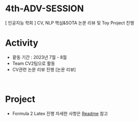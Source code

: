# 4th-ADV-SESSION
[ 인공지능 학회 ] CV, NLP 핵심&amp;SOTA 논문 리뷰 및 Toy Project 진행
<br/>

# Activity
- 홛동 기간 : 2023년 7월 - 8월
- Team CV2팀으로 활동
- CV관련 논문 리뷰 진행
[논문 리뷰]

<br/>

# Project
- Formula 2 Latex 진행
자세한 사항은 [Readme](https://github.com/yugwangyeol/4th-ADV-SESSION/tree/main/TeamCV2) 참고
